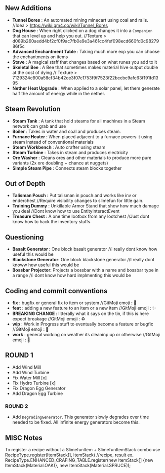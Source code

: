 ## New Additions
- **Tunnel Bores** : An automated mining minecart using coal and rails. //Idea > https://wiki.gm4.co/wiki/Tunnel_Bores
- **Dog House** : When right clicked on a dog changes it into a `Companion` that can level up and help you out. //Texture > d089b260aedd4bf2cf0f9ac7fb0e9e3a461cc4fef098ecd660fd0c9827986f5c
- **Advanced Enchantment Table** : Taking much more exp you can choose the enchantments on items
- **Stave** : A magical staff that changes based on what runes you add to it
- **Skeletal Bee** : A Bee that sometimes makes material hive output double at the cost of dying // Texture > 7129324c900a58cf34b42ce3f07c1753f9f7523f22bccbc9afc63f191fd1395
- **Nether Heat Upgrade** : When applied to a solar panel, let them generate half the amount of energy while in the nether.

## Steam Revolution
- **Steam Tank** : A tank that hold steams for all machines in a Steam network can grab and use
- **Boiler** : Takes in water and coal and produces steam.
- **Furnace Heater** : When placed adjacent to a furnace powers it using steam instead of conventional materials
- **Steam Workbench** : Auto crafter using steam 
- **Steam Turbine** : Takes in steam and produces electricity
- **Ore Washer** : Cleans ores and other materials to produce more pure variants (2x ore doubling + chance at nuggets)
- **Simple Steam Pipe** : Connects steam blocks together 

## Out of Depth
- **Talisman Pouch** : Put talisman in pouch and works like inv or enderchest //Require visibility changes to slimefun for little gain.
- **Training Dummy** : Unkillable Armor Stand that show how much damage you deal //Dont know how to use EntityInteractEvent
- **Treasure Chest** : A one time lootbox from any lootchest //Just dont know how to hack the inventory stuffs

## Questioning
- **Basalt Generator** : One block basalt generator //I really dont know how useful this would be 
- **Blackstone Generator**: One block blackstone generator //I really dont knoww how useful this would be
- **Bossbar Projector**: Projects a bossbar with a name and bossbar type in a range //I dont know how hard implmenting this would be

## Coding and commit conventions
- **fix** : bugfix or general fix to item or system //GitMoji emoji : :bug:
- **feat** : adding a new feature to an item or a new item //GitMoji emoji : :sparkles:
- **BREAKING CHANGE** : litterally what it says on the tin, if this is here expect breakage //GitMoji emoji : :recycle: 
- **wip** : Work in Progress stuff to eventually become a feature or bugfix //GitMoji emoji : :construction:
- **work** : general working on weather its cleaninp up or otherwise //GitMoji emoji : :construction:

## ROUND 1
- Add Wind Mill
- Add Wind Turbine
- Fix Water Mill [x]
- Fix Hydro Turbine [x]
- Fix Dragon Egg Generator
- Add Dragon Egg Turbine
### ROUND 2 
- Add `DegradingGenerator`. This generator slowly degrades over time needed to be fixed. All infinite energy generators become this.  

## MISC Notes
To register a recipe without a SlimefunItem + SlimefunItemStack combo 
use RecipeType.register(ItemStack[], ItemStack) 
//recipe, result ex. RecipeType.ENHANCED_CRAFING_TABLE.register(new ItemStack[] {new ItemStack(Material.OAK)}, new ItemStack(Material.SPRUCE));
